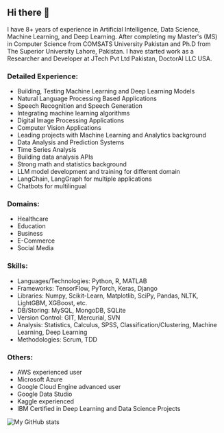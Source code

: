 ## Hi there 👋

<!--
**javaidiqbal11/javaidiqbal11** is a ✨ _special_ ✨ repository because its `README.md` (this file) appears on your GitHub profile.
-->

I have 8+ years of experience in Artificial Intelligence, Data Science, Machine Learning, and Deep Learning. After completing my Master's (MS) in Computer Science from COMSATS University Pakistan and Ph.D from The Superior University Lahore, Pakistan. I have started work as a Researcher and Developer at JTech Pvt Ltd Pakistan, DoctorAI LLC USA.

### Detailed Experience:
- Building, Testing Machine Learning and Deep Learning Models
- Natural Language Processing Based Applications
- Speech Recognition and Speech Generation
- Integrating machine learning algorithms
- Digital Image Processing Applications
- Computer Vision Applications
- Leading projects with Machine Learning and Analytics background
- Data Analysis and Prediction Systems
- Time Series Analysis
- Building data analysis APIs
- Strong math and statistics background
- LLM model development and training for different domain
- LangChain, LangGraph for multiple applications
- Chatbots for multilingual
### Domains:
- Healthcare
- Education
- Business
- E-Commerce
- Social Media 
### Skills:
- Languages/Technologies: Python, R, MATLAB
- Frameworks: TensorFlow, PyTorch, Keras, Django
- Libraries: Numpy, Scikit-Learn, Matplotlib, SciPy, Pandas, NLTK, LightGBM, XGBoost, etc.
- DB/Storing: MySQL, MongoDB, SQLite
- Version Control: GIT, Mercurial, SVN
- Analysis: Statistics, Calculus, SPSS, Classification/Clustering, Machine Learning, Deep Learning
- Methodologies: Scrum, TDD
### Others:
- AWS experienced user
- Microsoft Azure
- Google Cloud Engine advanced user
- Google Data Studio
- Kaggle experienced
- IBM Certified in Deep Learning and Data Science Projects


![My GitHub stats](https://github-readme-stats.vercel.app/api?username=javaidiqbal11&show_icons=true)

